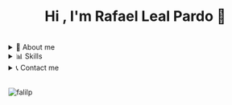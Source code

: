 <h1 align="center"><b>Hi , I'm Rafael Leal Pardo 👋</b></h1>
<!--<p align="center">
  <a href="https://github.com/DenverCoder1/readme-typing-svg">
    <img src="https://readme-typing-svg.herokuapp.com?font=Time+New+Roman&color=cyan&size=25&center=true&vCenter=true&width=600&height=100&lines=Computer+Engineering+student+👨🏻‍💻+&#9881;;++;Love+to+learn+new+stuffs+&#9881.">
  </a>
</p>-->
<br>

<details>
  <summary>📕 About me</summary>
  <br>
  Fourth year student Computer Engineering (GII) with specialization in technology information at the University of Cádiz. Passionate about innovation and technology, results-oriented, with a proactive attitude, self-taught and collaborative. I am ready to face new challenges.
</details>
<details>
  <summary>📊 Skills</summary>
  <p align="center">
    <h3>Languages</h3>
    <img src="https://img.shields.io/badge/C%20-%232370ED.svg?style=for-the-badge&logo=c&logoColor=white" height="30"/>
    <img src="https://img.shields.io/badge/C++%20-%2300599C.svg?style=for-the-badge&logo=c%2B%2B&logoColor=white" height="30"/>
    <img src="https://img.shields.io/badge/Python%20-%2314354C.svg?style=for-the-badge&logo=python&logoColor=yellow" height="30"/>
    <img src="https://img.shields.io/badge/Java-%23FF5722.svg?style=for-the-badge&logo=openjdk&logoColor=white" height="30"/>
    <img src="https://img.shields.io/badge/PHP-%23777BB4.svg?style=for-the-badge&logo=PHP&logoColor=white" height="30"/>
  </p>
  <br>
  <p align="center">
    <h3>Technologies</h3>
    <img src="https://img.shields.io/badge/SQL%20-%232370ED.svg?style=for-the-badge&logo=mysql&logoColor=white" height="30"/>
    <img src="https://img.shields.io/badge/GIT%20-000000.svg?style=for-the-badge&logo=git&logoColor=red" height="30"/>
    <img src="https://img.shields.io/badge/Django%20-135C16.svg?style=for-the-badge&logo=django&logoColor=white" height="30"/>
    <img src="https://img.shields.io/badge/Spring%20-37DC3E.svg?style=for-the-badge&logo=spring&logoColor=white" height="30"/>
    <img src="https://img.shields.io/badge/Docker%20-4693E5.svg?style=for-the-badge&logo=docker&logoColor=white" height="30"/>
    <img src="https://img.shields.io/badge/Kubernetes%20-215DA0.svg?style=for-the-badge&logo=kubernetes&logoColor=white" height="30"/>
  </p>
  <br>
  <p align="center">
    <h3>Software and Tools</h3>
    <img src="https://img.shields.io/badge/github-%23121011.svg?style=for-the-badge&logo=github&logoColor=white" height="30"/>
    <img src="https://img.shields.io/badge/Visual%20Studio%20Code-0078d7.svg?style=for-the-badge&logo=visual-studio-code&logoColor=white" height="30"/>
    <img src="https://img.shields.io/badge/Windows-blue?style=for-the-badge&logo=windows&logoColor=black" height="30"/>
    <img src="https://img.shields.io/badge/Linux-FCC624?style=for-the-badge&logo=linux&logoColor=black" height="30"/>
  </p>
  <br>
  <p align="center">
    <h3>Extras</h3>
    <img src="https://img.shields.io/badge/Latex-117A65.svg?style=for-the-badge&logo=latex&logoColor=white" height="30"/>
    <img src="https://img.shields.io/badge/Overleaf-32C75B.svg?style=for-the-badge&logo=Overleaf&logoColor=white" height="30"/>
    <img src="https://img.shields.io/badge/Markdown-%23000000.svg?style=for-the-badge&logo=markdown&logoColor=white" height="30"/>
  </p>
  <br>
</details>
<details>
  <summary>📞 Contact me</summary>
    <br>  
    <a href="mailto:rafaellealpardo@gmail.com" target="blank"><img src="https://img.shields.io/badge/Gmail%20-red.svg?style=for-the-badge&logo=gmail&logoColor=white" height="30"/></a>
    <a href="https://www.linkedin.com/in/rafaellealpardo/" target="blank"><img src="https://img.shields.io/badge/Linkedin%20-blue.svg?style=for-the-badge&logo=linkedin&logoColor=white" height="30"/></a>
</details>
<br>
<p><img align="center"
    src="https://github-readme-stats.vercel.app/api/top-langs?username=falilp&show_icons=true&locale=en&bg_color=0d1117&text_color=ffffff&layout=compact"
    alt="falilp" 
    bg_color=#808080/></p>

<br>
<br><br>

